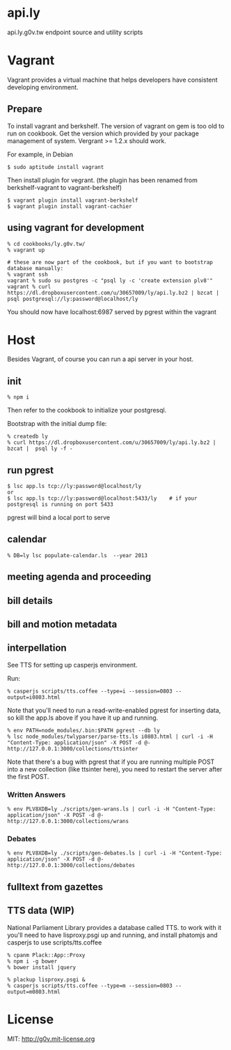 api.ly
======

api.ly.g0v.tw endpoint source and utility scripts

# Vagrant

Vagrant provides a virtual machine that helps developers have consistent developing environment.

## Prepare

To install vagrant and berkshelf. The version of vagrant on gem is too old to run on cookbook. Get the version which provided by your package management of system. Vergrant >= 1.2.x should work.

For example, in Debian

    $ sudo aptitude install vagrant

Then install plugin for vegrant. (the plugin has been renamed from berkshelf-vagrant to vagrant-berkshelf)

    $ vagrant plugin install vagrant-berkshelf
    $ vagrant plugin install vagrant-cachier

## using vagrant for development

    % cd cookbooks/ly.g0v.tw/
    % vagrant up

    # these are now part of the cookbook, but if you want to bootstrap database manually:
    % vagrant ssh
    vagrant % sudo su postgres -c "psql ly -c 'create extension plv8'"
    vagrant % curl https://dl.dropboxusercontent.com/u/30657009/ly/api.ly.bz2 | bzcat |  psql postgresql://ly:password@localhost/ly

You should now have localhost:6987 served by pgrest within the vagrant

# Host

Besides Vagrant, of course you can run a api server in your host.

## init

    % npm i

Then refer to the cookbook to initialize your postgresql.

Bootstrap with the initial dump file:

    % createdb ly
    % curl https://dl.dropboxusercontent.com/u/30657009/ly/api.ly.bz2 | bzcat |  psql ly -f -

## run pgrest

    $ lsc app.ls tcp://ly:password@localhost/ly
    or
    $ lsc app.ls tcp://ly:password@localhost:5433/ly    # if your postgresql is running on port 5433

pgrest will bind a local port to serve

## calendar

    % DB=ly lsc populate-calendar.ls  --year 2013

## meeting agenda and proceeding

## bill details

## bill and motion metadata

## interpellation

See TTS for setting up casperjs environment.

Run:

    % casperjs scripts/tts.coffee --type=i --session=0803 --output=i0803.html

Note that you'll need to run a read-write-enabled pgrest for inserting data, so kill the app.ls above if you have it up and running.

    % env PATH=node_modules/.bin:$PATH pgrest --db ly
    % lsc node_modules/twlyparser/parse-tts.ls i0803.html | curl -i -H "Content-Type: application/json" -X POST -d @- http://127.0.0.1:3000/collections/ttsinter

Note that there's a bug with pgrest that if you are running multiple POST into a new collection (like ttsinter here), you need to restart the server after the first POST.

### Written Answers

    % env PLV8XDB=ly ./scripts/gen-wrans.ls | curl -i -H "Content-Type: application/json" -X POST -d @- http://127.0.0.1:3000/collections/wrans

### Debates

    % env PLV8XDB=ly ./scripts/gen-debates.ls | curl -i -H "Content-Type: application/json" -X POST -d @- http://127.0.0.1:3000/collections/debates

## fulltext from gazettes

## TTS data (WIP)

National Parliament Library provides a database called TTS.  to work with it you'll need to have lisproxy.psgi up and running, and install phatomjs and casperjs to use scripts/tts.coffee

    % cpanm Plack::App::Proxy
    % npm i -g bower
    % bower install jquery

    % plackup lisproxy.psgi &
    % casperjs scripts/tts.coffee --type=m --session=0803 --output=m0803.html

License
=======
MIT: http://g0v.mit-license.org
